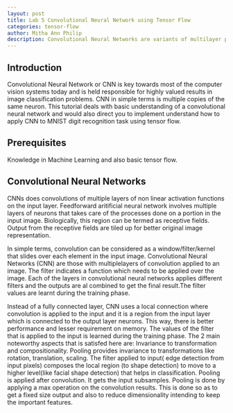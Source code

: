 ```yaml
---
layout: post
title: Lab 5 Convolutional Neural Network using Tensor Flow
categories: tensor-flow
author: Mitha Ann Philip
description: Convolutional Neural Networks are variants of multilayer perceptrons. We will apply convolutional nets to the digit recognition network model and see if it improves the accuracy of digit recognition. This lab is a practical guide focussing on applying Convolutional Neural Network (CNN) to the digit recognition neural network model.
---
```


## Introduction
Convolutional Neural Network or CNN is key towards most of the computer vision systems today and is held responsible for highly 
valued results in image classification problems. CNN in simple terms is multiple copies of the same neuron. This tutorial deals 
with basic understanding of a convolutional neural network and would also direct you to implement understand how to apply CNN to 
MNIST digit recognition task using tensor flow.

## Prerequisites

Knowledge in Machine Learning and also basic tensor flow.

## Convolutional Neural Networks

CNNs does convolutions of multiple layers of non linear activation functions on the input layer. Feedforward aritificial neural network involves multiple layers of neurons that takes care of the processes done on a portion in the input image. Biologically, this region can be termed as receptive fields. Output from the receptive fields are tiled up for better original image representation.

In simple terms, convolution can be considered as a window/filter/kernel that slides over each element in the input image. Convolutional Neural Networks (CNN) are those with multiplelayers of convolution applied to an image. The filter indicates a function which needs to be applied over the image. Each of the layers in convolutional neural networks applies different filters and the outputs are al combined to get the final result.The filter values are learnt during the training phase.

Instead of a fully connected layer, CNN uses a local connection where convolution is applied to the input and it is a region from the input layer which is connected to the output layer neurons. This way, there is better performance and lesser requirement on memory. The values of the filter that is applied to the input is learned during the training phase. The 2 main noteworthy aspects that is satisfed here are: Invariance to transformation and compositionality. Pooling provides invariance to transformations like rotation, translation, scaling. The filter applied to input( edge detection from input pixels) composes the local region (to shape detection) to move to a higher level(like facial shape detection) that helps in classification. Pooling is applied after convolution. It gets the input subsamples. Pooling is done by applying a max operation on the convolution results. This is done so as to get a fixed size output and also to reduce dimensionality intending to keep the important features.
